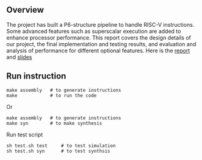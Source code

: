 ## Overview
The project has built a P6-structure pipeline to handle RISC-V instructions. Some advanced
features such as superscalar execution are added to enhance processor performance. This report
covers the design details of our project, the final implementation and testing results, and evaluation
and analysis of performance for different optional features. Here is the [report](./report.pdf) and [slides](./slide.pdf)

## Run instruction

```
make assembly   # to generate instructions
make            # to run the code
```
Or
```
make assembly   # to generate instructions
make syn        # to make synthesis
```

Run test script

```
sh test.sh test     # to test simulation
sh test.sh syn      # to test synthsis
```
